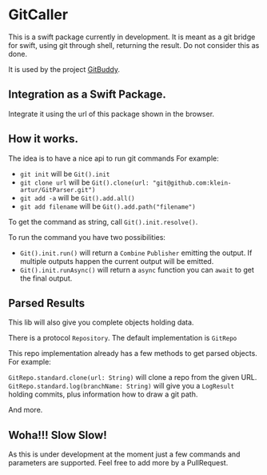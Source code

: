 # GitCaller

This is a swift package currently in development. It is meant as a git bridge for swift, using git through shell, returning the result. Do not consider this as done. 

It is used by the project [GitBuddy](https://github.com/klein-artur/GitBuddy). 

## Integration as a Swift Package.

Integrate it using the url of this package shown in the browser.

## How it works.

The idea is to have a nice api to run git commands For example:

 - `git init` will be `Git().init`
 - `git clone url` will be `Git().clone(url: "git@github.com:klein-artur/GitParser.git")`
 - `git add -a` will be `Git().add.all()`
 - `git add filename` will be `Git().add.path("filename")`


To get the command as string, call `Git().init.resolve()`.

To run the command you have two possibilities:

 - `Git().init.run()` will return a `Combine` `Publisher` emitting the output. If multiple outputs happen the current output will be emitted.
 - `Git().init.runAsync()` will return a `async` function you can `await` to get the final output.


## Parsed Results

This lib will also give you complete objects holding data.

There is a protocol `Repository`. The default implementation is `GitRepo`

This repo implementation already has a few methods to get parsed objects. For example:

`GitRepo.standard.clone(url: String)` will clone a repo from the given URL.
`GitRepo.standard.log(branchName: String)` will give you a `LogResult` holding commits, plus information how to draw a git path. 

And more.

## Woha!!! Slow Slow!

As this is under development at the moment just a few commands and parameters are supported. Feel free to add more by a PullRequest.
